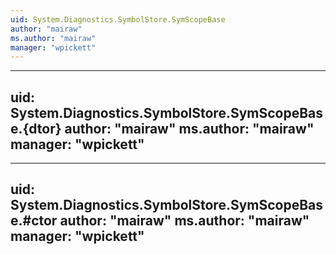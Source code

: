 ```yaml
---
uid: System.Diagnostics.SymbolStore.SymScopeBase
author: "mairaw"
ms.author: "mairaw"
manager: "wpickett"
---
```


---
uid: System.Diagnostics.SymbolStore.SymScopeBase.{dtor}
author: "mairaw"
ms.author: "mairaw"
manager: "wpickett"
---

---
uid: System.Diagnostics.SymbolStore.SymScopeBase.#ctor
author: "mairaw"
ms.author: "mairaw"
manager: "wpickett"
---

